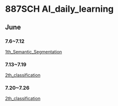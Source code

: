 # 887SCH AI_daily_learning
## June
### 7.6~7.12
[1th_Semantic_Segmentation](2020.7.11/1th_Semantic_Segmentation.md)
### 7.13~7.19
[2th_classification](2020.7.18/2th_classification.md)
### 7.20~7.26
[2th_classification](2020.7.25/3th_detection.md)

